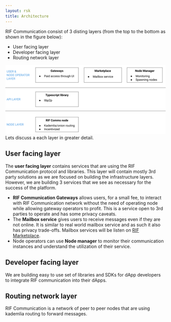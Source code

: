 ```yaml
---
layout: rsk
title: Architecture
---
```


RIF Communication consist of 3 disting layers (from the top to the bottom as shown in the figure below):

- User facing layer
- Developer facing layer
- Routing network layer

![](/assets/img/rif-communication/architecture.png)
Lets discuss a each layer in greater detail.

## User facing layer

The **user facing layer** contains services that are using the RIF Communication protocol and libraries. This layer will contain mostly 3rd party solutions as we are focused on building the infrastructure layers. However, we are building 3 services that we see as necessary for the success of the platform.

- **RIF Communication Gateways** allows users, for a small fee, to interact with RIF Communication network without the need of operating node while allowing gateway operators to profit. This is a service open to 3rd parties to operate and has some privacy caveats.
- The **Mailbox service** gives users to receive messages even if they are not online. It is similar to real world mailbox service and as such it also has privacy trade-offs. Mailbox services will be listen on [RIF Marketplace](/rif/marketplace).
- Node operators can use **Node manager** to monitor their communication instances and understand the utilization of their service.

## Developer facing layer

We are building easy to use set of libraries and SDKs for dApp developers to integrate RIF communication into their dApps.

## Routing network layer

RIF Communication is a network of peer to peer nodes that are using kademlia routing to forward messages.
